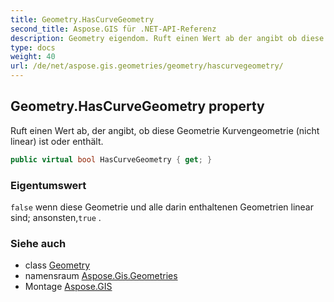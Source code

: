 ```yaml
---
title: Geometry.HasCurveGeometry
second_title: Aspose.GIS für .NET-API-Referenz
description: Geometry eigendom. Ruft einen Wert ab der angibt ob diese Geometrie Kurvengeometrie nicht linear ist oder enthält.
type: docs
weight: 40
url: /de/net/aspose.gis.geometries/geometry/hascurvegeometry/
---
```

## Geometry.HasCurveGeometry property

Ruft einen Wert ab, der angibt, ob diese Geometrie Kurvengeometrie (nicht linear) ist oder enthält.

```csharp
public virtual bool HasCurveGeometry { get; }
```

### Eigentumswert

`false` wenn diese Geometrie und alle darin enthaltenen Geometrien linear sind; ansonsten,`true` .

### Siehe auch

* class [Geometry](../)
* namensraum [Aspose.Gis.Geometries](../../geometry/)
* Montage [Aspose.GIS](../../../)


